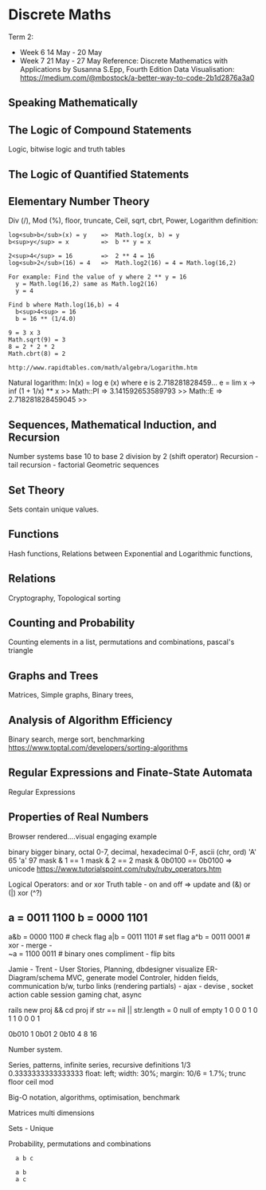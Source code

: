 # Discrete Maths
Term 2:
+ Week 6  14 May - 20 May
+ Week 7  21 May - 27 May
Reference: Discrete Mathematics with Applications by Susanna S.Epp, Fourth Edition
Data Visualisation: https://medium.com/@mbostock/a-better-way-to-code-2b1d2876a3a0

## Speaking Mathematically
## The Logic of Compound Statements
  Logic, bitwise logic and truth tables
## The Logic of Quantified Statements
## Elementary Number Theory
  Div (/), Mod (%), floor, truncate, Ceil, sqrt, cbrt, Power,
  Logarithm definition:

    log<sub>b</sub>(x) = y    =>  Math.log(x, b) = y
    b<sup>y</sup> = x         =>  b ** y = x

    2<sup>4</sup> = 16        =>  2 ** 4 = 16
    log<sub>2</sub>(16) = 4   =>  Math.log2(16) = 4 = Math.log(16,2)

    For example: Find the value of y where 2 ** y = 16
      y = Math.log(16,2) same as Math.log2(16)
      y = 4

    Find b where Math.log(16,b) = 4
      b<sup>4<sup> = 16
      b = 16 ** (1/4.0)

    9 = 3 x 3
    Math.sqrt(9) = 3
    8 = 2 * 2 * 2
    Math.cbrt(8) = 2

    http://www.rapidtables.com/math/algebra/Logarithm.htm
  Natural logarithm:
    ln(x) = log e (x) where e is 2.718281828459...
    e = lim x -> inf (1 + 1/x) ** x
    >> Math::PI
    => 3.141592653589793
    >> Math::E
    => 2.718281828459045
    >>

## Sequences, Mathematical Induction, and Recursion
  Number systems base 10 to base 2 division by 2 (shift operator)
  Recursion - tail recursion - factorial
  Geometric sequences
## Set Theory
  Sets contain unique values.
## Functions
  Hash functions, Relations between Exponential and Logarithmic functions,  
## Relations
  Cryptography, Topological sorting
## Counting and Probability
  Counting elements in a list, permutations and combinations, pascal's triangle
## Graphs and Trees
  Matrices, Simple graphs, Binary trees,
## Analysis of Algorithm Efficiency
  Binary search, merge sort, benchmarking
  https://www.toptal.com/developers/sorting-algorithms
## Regular Expressions and Finate-State Automata
  Regular Expressions
## Properties of Real Numbers


Browser rendered....visual engaging example

binary bigger binary, octal 0-7, decimal, hexadecimal 0-F, ascii (chr, ord)
'A' 65 'a' 97
mask & 1 == 1
mask & 2 == 2
mask & 0b0100 == 0b0100 =>
unicode
https://www.tutorialspoint.com/ruby/ruby_operators.htm

Logical Operators: and or xor
Truth table - on and off => update
and (&)
or (|)
xor (^?)

a =   0011 1100
b =   0000 1101
-----------------
a&b = 0000 1100 # check flag
a|b = 0011 1101 # set flag
a^b = 0011 0001 # xor - merge -  
~a  = 1100 0011 # binary ones compliment - flip bits

Jamie - Trent - User Stories, Planning, dbdesigner visualize ER-Diagram/schema MVC, generate model
  Controler, hidden fields, communication b/w, turbo links (rendering partials) - ajax - devise , socket action cable session gaming chat, async

 rails new proj && cd proj
 if str == nil || str.length = 0
    null of empty
 1 0  0
 0 1  0
 1 1  0
 0 0  1

0b010
1 0b01
2 0b10
4
8
16

Number system.

Series, patterns, infinite series, recursive definitions
1/3 0.3333333333333333
float: left;
width: 30%;
margin: 10/6 = 1.7%;
trunc
floor
ceil
mod

Big-O notation, algorithms, optimisation, benchmark

Matrices
multi dimensions

Sets - Unique

Probability, permutations and combinations
```
  a b c

  a b
  a c


```
